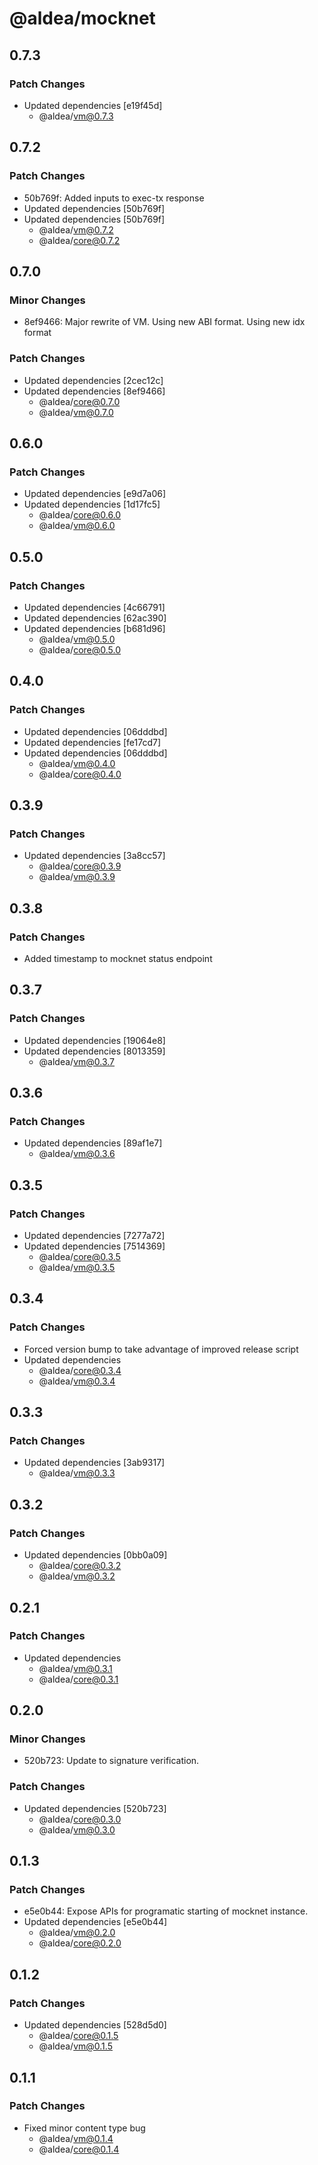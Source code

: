 # @aldea/mocknet

## 0.7.3

### Patch Changes

- Updated dependencies [e19f45d]
  - @aldea/vm@0.7.3

## 0.7.2

### Patch Changes

- 50b769f: Added inputs to exec-tx response
- Updated dependencies [50b769f]
- Updated dependencies [50b769f]
  - @aldea/vm@0.7.2
  - @aldea/core@0.7.2

## 0.7.0

### Minor Changes

- 8ef9466: Major rewrite of VM. Using new ABI format. Using new idx format

### Patch Changes

- Updated dependencies [2cec12c]
- Updated dependencies [8ef9466]
  - @aldea/core@0.7.0
  - @aldea/vm@0.7.0

## 0.6.0

### Patch Changes

- Updated dependencies [e9d7a06]
- Updated dependencies [1d17fc5]
  - @aldea/core@0.6.0
  - @aldea/vm@0.6.0

## 0.5.0

### Patch Changes

- Updated dependencies [4c66791]
- Updated dependencies [62ac390]
- Updated dependencies [b681d96]
  - @aldea/vm@0.5.0
  - @aldea/core@0.5.0

## 0.4.0

### Patch Changes

- Updated dependencies [06dddbd]
- Updated dependencies [fe17cd7]
- Updated dependencies [06dddbd]
  - @aldea/vm@0.4.0
  - @aldea/core@0.4.0

## 0.3.9

### Patch Changes

- Updated dependencies [3a8cc57]
  - @aldea/core@0.3.9
  - @aldea/vm@0.3.9

## 0.3.8

### Patch Changes

- Added timestamp to mocknet status endpoint

## 0.3.7

### Patch Changes

- Updated dependencies [19064e8]
- Updated dependencies [8013359]
  - @aldea/vm@0.3.7

## 0.3.6

### Patch Changes

- Updated dependencies [89af1e7]
  - @aldea/vm@0.3.6

## 0.3.5

### Patch Changes

- Updated dependencies [7277a72]
- Updated dependencies [7514369]
  - @aldea/core@0.3.5
  - @aldea/vm@0.3.5

## 0.3.4

### Patch Changes

- Forced version bump to take advantage of improved release script
- Updated dependencies
  - @aldea/core@0.3.4
  - @aldea/vm@0.3.4

## 0.3.3

### Patch Changes

- Updated dependencies [3ab9317]
  - @aldea/vm@0.3.3

## 0.3.2

### Patch Changes

- Updated dependencies [0bb0a09]
  - @aldea/core@0.3.2
  - @aldea/vm@0.3.2

## 0.2.1

### Patch Changes

- Updated dependencies
  - @aldea/vm@0.3.1
  - @aldea/core@0.3.1

## 0.2.0

### Minor Changes

- 520b723: Update to signature verification.

### Patch Changes

- Updated dependencies [520b723]
  - @aldea/core@0.3.0
  - @aldea/vm@0.3.0

## 0.1.3

### Patch Changes

- e5e0b44: Expose APIs for programatic starting of mocknet instance.
- Updated dependencies [e5e0b44]
  - @aldea/vm@0.2.0
  - @aldea/core@0.2.0

## 0.1.2

### Patch Changes

- Updated dependencies [528d5d0]
  - @aldea/core@0.1.5
  - @aldea/vm@0.1.5

## 0.1.1

### Patch Changes

- Fixed minor content type bug
  - @aldea/vm@0.1.4
  - @aldea/core@0.1.4
